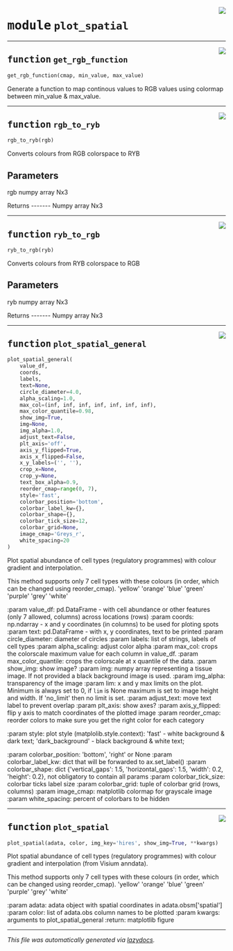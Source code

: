 <!-- markdownlint-disable -->

<a href="../spaceTree/plot_spatial.py#L0"><img align="right" style="float:right;" src="https://img.shields.io/badge/-source-cccccc?style=flat-square"></a>

# <kbd>module</kbd> `plot_spatial`





---

<a href="../spaceTree/plot_spatial.py#L10"><img align="right" style="float:right;" src="https://img.shields.io/badge/-source-cccccc?style=flat-square"></a>

## <kbd>function</kbd> `get_rgb_function`

```python
get_rgb_function(cmap, min_value, max_value)
```

Generate a function to map continous values to RGB values using colormap between min_value & max_value. 


---

<a href="../spaceTree/plot_spatial.py#L35"><img align="right" style="float:right;" src="https://img.shields.io/badge/-source-cccccc?style=flat-square"></a>

## <kbd>function</kbd> `rgb_to_ryb`

```python
rgb_to_ryb(rgb)
```

Converts colours from RGB colorspace to RYB 

Parameters 
---------- 

rgb  numpy array Nx3 

Returns 
------- Numpy array Nx3 


---

<a href="../spaceTree/plot_spatial.py#L71"><img align="right" style="float:right;" src="https://img.shields.io/badge/-source-cccccc?style=flat-square"></a>

## <kbd>function</kbd> `ryb_to_rgb`

```python
ryb_to_rgb(ryb)
```

Converts colours from RYB colorspace to RGB 

Parameters 
---------- 

ryb  numpy array Nx3 

Returns 
------- Numpy array Nx3 


---

<a href="../spaceTree/plot_spatial.py#L107"><img align="right" style="float:right;" src="https://img.shields.io/badge/-source-cccccc?style=flat-square"></a>

## <kbd>function</kbd> `plot_spatial_general`

```python
plot_spatial_general(
    value_df,
    coords,
    labels,
    text=None,
    circle_diameter=4.0,
    alpha_scaling=1.0,
    max_col=(inf, inf, inf, inf, inf, inf, inf),
    max_color_quantile=0.98,
    show_img=True,
    img=None,
    img_alpha=1.0,
    adjust_text=False,
    plt_axis='off',
    axis_y_flipped=True,
    axis_x_flipped=False,
    x_y_labels=('', ''),
    crop_x=None,
    crop_y=None,
    text_box_alpha=0.9,
    reorder_cmap=range(0, 7),
    style='fast',
    colorbar_position='bottom',
    colorbar_label_kw={},
    colorbar_shape={},
    colorbar_tick_size=12,
    colorbar_grid=None,
    image_cmap='Greys_r',
    white_spacing=20
)
```

Plot spatial abundance of cell types (regulatory programmes) with colour gradient and interpolation. 

 This method supports only 7 cell types with these colours (in order, which can be changed using reorder_cmap).  'yellow' 'orange' 'blue' 'green' 'purple' 'grey' 'white' 

:param value_df: pd.DataFrame - with cell abundance or other features (only 7 allowed, columns) across locations (rows) :param coords: np.ndarray - x and y coordinates (in columns) to be used for ploting spots :param text: pd.DataFrame - with x, y coordinates, text to be printed :param circle_diameter: diameter of circles :param labels: list of strings, labels of cell types :param alpha_scaling: adjust color alpha :param max_col: crops the colorscale maximum value for each column in value_df. :param max_color_quantile: crops the colorscale at x quantile of the data. :param show_img: show image? :param img: numpy array representing a tissue image.  If not provided a black background image is used. :param img_alpha: transparency of the image :param lim: x and y max limits on the plot. Minimum is always set to 0, if `lim` is None maximum  is set to image height and width. If 'no_limit' then no limit is set. :param adjust_text: move text label to prevent overlap :param plt_axis: show axes? :param axis_y_flipped: flip y axis to match coordinates of the plotted image :param reorder_cmap: reorder colors to make sure you get the right color for each category 

:param style: plot style (matplolib.style.context):  'fast' - white background & dark text;  'dark_background' - black background & white text; 

:param colorbar_position: 'bottom', 'right' or None :param colorbar_label_kw: dict that will be forwarded to ax.set_label() :param colorbar_shape: dict {'vertical_gaps': 1.5, 'horizontal_gaps': 1.5,  'width': 0.2, 'height': 0.2}, not obligatory to contain all params :param colorbar_tick_size: colorbar ticks label size :param colorbar_grid: tuple of colorbar grid (rows, columns) :param image_cmap: matplotlib colormap for grayscale image :param white_spacing: percent of colorbars to be hidden 


---

<a href="../spaceTree/plot_spatial.py#L377"><img align="right" style="float:right;" src="https://img.shields.io/badge/-source-cccccc?style=flat-square"></a>

## <kbd>function</kbd> `plot_spatial`

```python
plot_spatial(adata, color, img_key='hires', show_img=True, **kwargs)
```

Plot spatial abundance of cell types (regulatory programmes) with colour gradient and interpolation (from Visium anndata). 

This method supports only 7 cell types with these colours (in order, which can be changed using reorder_cmap). 'yellow' 'orange' 'blue' 'green' 'purple' 'grey' 'white' 

:param adata: adata object with spatial coordinates in adata.obsm['spatial'] :param color: list of adata.obs column names to be plotted :param kwargs: arguments to plot_spatial_general :return: matplotlib figure 




---

_This file was automatically generated via [lazydocs](https://github.com/ml-tooling/lazydocs)._
